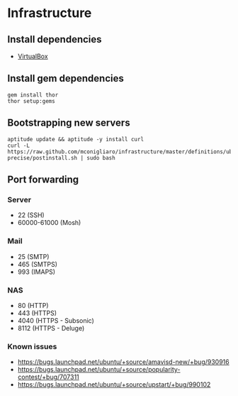 # Infrastructure

## Install dependencies

* [VirtualBox](https://www.virtualbox.org/)

## Install gem dependencies

    gem install thor
    thor setup:gems

## Bootstrapping new servers

    aptitude update && aptitude -y install curl
    curl -L https://raw.github.com/mconigliaro/infrastructure/master/definitions/ubuntu-precise/postinstall.sh | sudo bash

## Port forwarding

### Server

  - 22 (SSH)
  - 60000-61000 (Mosh)

### Mail

  - 25 (SMTP)
  - 465 (SMTPS)
  - 993 (IMAPS)

### NAS

  - 80 (HTTP)
  - 443 (HTTPS)
  - 4040 (HTTPS - Subsonic)
  - 8112 (HTTPS - Deluge)

### Known issues

  - https://bugs.launchpad.net/ubuntu/+source/amavisd-new/+bug/930916
  - https://bugs.launchpad.net/ubuntu/+source/popularity-contest/+bug/707311
  - https://bugs.launchpad.net/ubuntu/+source/upstart/+bug/990102
